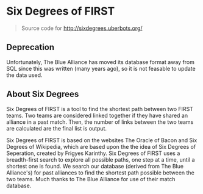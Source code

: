 # Six Degrees of FIRST

> Source code for http://sixdegrees.uberbots.org/

## Deprecation
Unfortunately, The Blue Alliance has moved its database format away from SQL since this was written (many years ago), so it is not feasable to update the data used.  

## About Six Degrees
Six Degrees of FIRST is a tool to find the shortest path between two FIRST teams. Two teams are considered linked together if they have shared an alliance in a past match. Then, the number of links between the two teams are calculated are the final list is output.

Six Degrees of FIRST is based on the websites The Oracle of Bacon and Six Degrees of Wikipedia, which are based upon the the idea of Six Degrees of Seperation, created by Frigyes Karinthy. Six Degrees of FIRST uses a breadth-first search to explore all possible paths, one step at a time, until a shortest one is found. We search our database (derived from The Blue Alliance's) for past alliances to find the shortest path possible between the two teams. Much thanks to The Blue Alliance for use of their match database. 
